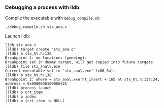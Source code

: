 ### Debugging a process with lldb


Compile the executable with `debug_compile.sh`:  
```
./debug_compile.sh stx_ana.c
```

Launch lldb:  

```
lldb stx_ana.c
(lldb) target create "stx_ana.c"
(lldb) b stx_ht.h:138
Breakpoint 1: no locations (pending).
Breakpoint set in dummy target, will get copied into future targets.
(lldb) file stx_ana\\.exe
Current executable set to 'stx_ana\.exe' (x86_64).
(lldb) b stx_ht.h:138
Breakpoint 2: where = stx_ana\.exe`ht_insert + 165 at stx_ht.h:139:24, address = 0x0000000100000e25
(lldb) process launch
(lldb) p crt_item
(lldb) p index
(lldb) p (crt_item != NULL)
```